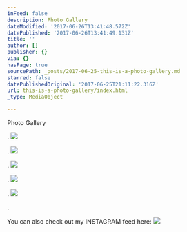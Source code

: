 ```yaml
---
inFeed: false
description: Photo Gallery
dateModified: '2017-06-26T13:41:48.572Z'
datePublished: '2017-06-26T13:41:49.131Z'
title: ''
author: []
publisher: {}
via: {}
hasPage: true
sourcePath: _posts/2017-06-25-this-is-a-photo-gallery.md
starred: false
datePublishedOriginal: '2017-06-25T21:11:22.316Z'
url: this-is-a-photo-gallery/index.html
_type: MediaObject

---
```

Photo Gallery

.
![](https://the-grid-user-content.s3-us-west-2.amazonaws.com/c1924ec3-7be1-4959-b6ba-145f2a06e60c.jpg)

.
![](https://the-grid-user-content.s3-us-west-2.amazonaws.com/2c174fc8-387d-4d8b-ae49-e2ab413dc066.jpg)

.
![](https://the-grid-user-content.s3-us-west-2.amazonaws.com/2cae70bd-653b-4cfa-8bec-cd1715b62ae0.jpg)

.
![](https://the-grid-user-content.s3-us-west-2.amazonaws.com/010e48e1-036b-4b96-8b94-7f2026c66fa9.jpg)

.
![](https://the-grid-user-content.s3-us-west-2.amazonaws.com/3ae3ae84-a256-492a-b8ff-35e2d57c8b5b.jpg)

.

You can also check out my INSTAGRAM feed here:
![](https://s3-us-west-2.amazonaws.com/the-grid-img/p/79061abf796b871adea30e288ea2b27fb330e1a2.jpg)